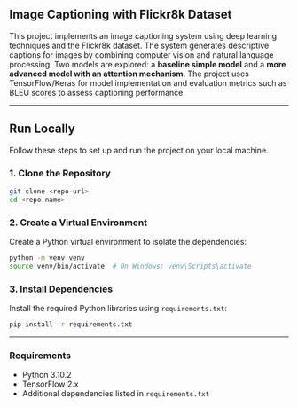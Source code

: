 ## **Image Captioning with Flickr8k Dataset**

This project implements an image captioning system using deep learning techniques and the Flickr8k dataset. The system generates descriptive captions for images by combining computer vision and natural language processing. Two models are explored: a **baseline simple model** and a **more advanced model with an attention mechanism**. The project uses TensorFlow/Keras for model implementation and evaluation metrics such as BLEU scores to assess captioning performance.

---

## **Run Locally**

Follow these steps to set up and run the project on your local machine.

### **1. Clone the Repository**
```bash
git clone <repo-url>
cd <repo-name>
```

### **2. Create a Virtual Environment**
Create a Python virtual environment to isolate the dependencies:
```bash
python -m venv venv
source venv/bin/activate  # On Windows: venv\Scripts\activate
```

### **3. Install Dependencies**
Install the required Python libraries using `requirements.txt`:
```bash
pip install -r requirements.txt
```

---

### **Requirements**
- Python 3.10.2
- TensorFlow 2.x
- Additional dependencies listed in `requirements.txt`
